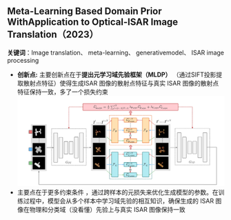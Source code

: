 ﻿ ## Meta-Learning Based Domain Prior WithApplication to Optical-ISAR Image Translation（2023）
**关键词**：Image translation、 meta-learning、  generativemodel、  ISAR image processing
 - **创新点:** 主要创新点在于**提出元学习域先验框架（MLDP）** （通过SIFT投影提取散射点特征）使得生成ISAR 图像的散射点特征与真实 ISAR 图像的散射点特征保持一致，多了一个损失约束
![输入图片说明](/JX/12.18/img/1.png)
 - 主要点在于更多约束条件 ，通过跨样本的元损失来优化生成模型的参数。在训练过程中，模型会从多个样本中学习域先验的相互知识，确保生成的 ISAR 图像在物理和分类域（没看懂）先验上与真实 ISAR 图像保持一致

